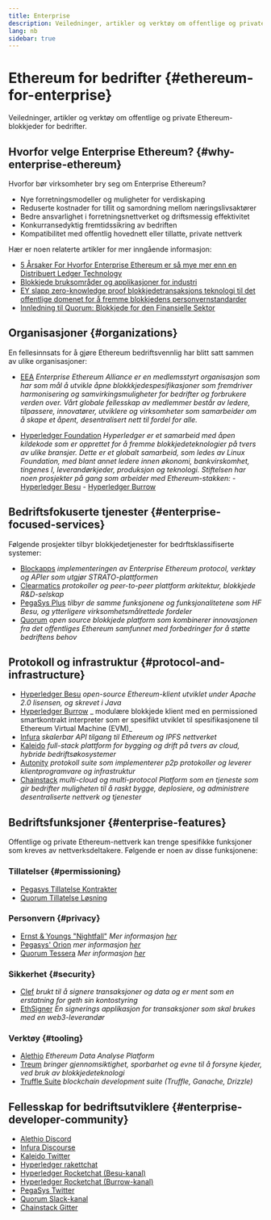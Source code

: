 ```yaml
---
title: Enterprise
description: Veiledninger, artikler og verktøy om offentlige og private Ethereum-blokkjeder for bedrifter
lang: nb
sidebar: true
---
```


# Ethereum for bedrifter {#ethereum-for-enterprise}

<div class="featured">Veiledninger, artikler og verktøy om offentlige og private Ethereum-blokkjeder for bedrifter.</div>

## Hvorfor velge Enterprise Ethereum? {#why-enterprise-ethereum}

Hvorfor bør virksomheter bry seg om Enterprise Ethereum?

- Nye forretningsmodeller og muligheter for verdiskaping
- Reduserte kostnader for tillit og samordning mellom næringslivsaktører
- Bedre ansvarlighet i forretningsnettverket og driftsmessig effektivitet
- Konkurransedyktig fremtidssikring av bedriften
- Kompatibilitet med offentlig hovednett eller tillatte, private nettverk

Hær er noen relaterte artikler for mer inngående informasjon:

- [5 Årsaker For Hvorfor Enterprise Ethereum er så mye mer enn en Distribuert Ledger Technology](https://media.consensys.net/5-reasons-why-enterprise-ethereum-is-so-much-more-than-a-distributed-ledger-technology-c9a89db82cb5)
- [Blokkjede bruksområder og applikasjoner for industri](https://media.consensys.net/enterprise-ethereum-blockchain-use-cases-and-applications-by-industry-3914d1210049)
- [EY slapp zero-knowledge proof blokkjedetransaksjons teknologi til det offentlige domenet for å fremme blokkjedens personvernstandarder](https://www.ey.com/en_gl/news/2019/04/ey-releases-zero-knowledge-proof-blockchain-transaction-technology-to-the-public-domain-to-advance-blockchain-privacy-standards)
- [Innledning til Quorum: Blokkjede for den Finansielle Sektor](https://medium.com/blockchain-at-berkeley/introduction-to-quorum-blockchain-for-the-financial-sector-58813f84e88c)

## Organisasjoner {#organizations}

En fellesinnsats for å gjøre Ethereum bedriftsvennlig har blitt satt sammen av ulike organisasjoner:

- [EEA](https://entethalliance.org/) _Enterprise Ethereum Alliance er en medlemsstyrt organisasjon som har som mål å utvikle åpne blokkkjedespesifikasjoner som fremdriver harmonisering og samvirkingsmuligheter for bedrifter og forbrukere verden over. Vårt globale fellesskap av medlemmer består av ledere, tilpassere, innovatører, utviklere og virksomheter som samarbeider om å skape et åpent, desentralisert nett til fordel for alle._

- [Hyperledger Foundation](https://hyperledger.org) _Hyperledger er et samarbeid med åpen kildekode som er opprettet for å fremme blokkjedeteknologier på tvers av ulike bransjer. Dette er et globalt samarbeid, som ledes av Linux Foundation, med blant annet ledere innen økonomi, bankvirskomhet, tingenes I, leverandørkjeder, produksjon og teknologi._ _Stiftelsen har noen prosjekter på gang som arbeider med Ethereum-stakken:_ - [Hyperledger Besu](https://www.hyperledger.org/blog/2019/08/29/announcing-hyperledger-besu) - [Hyperledger Burrow](https://www.hyperledger.org/projects/hyperledger-burrow)

## Bedriftsfokuserte tjenester {#enterprise-focused-services}

Følgende prosjekter tilbyr blokkjedetjenester for bedrftsklassifiserte systemer:

- [Blockapps](https://blockapps.net/) _implementeringen av Enterprise Ethereum protocol, verktøy og APIer som utgjør STRATO-plattformen_
- [Clearmatics](https://www.clearmatics.com/about) _protokoller og peer-to-peer plattform arkitektur, blokkjede R&D-selskap_
- [PegaSys Plus](https://pegasys.tech/enterprise/) _tilbyr de samme funksjonene og funksjonalitetene som HF Besu, og ytterligere virksomhetsmålrettede fordeler_
- [Quorum](https://www.goquorum.com/) _open source blokkjede platform som kombinerer innovasjonen fra det offentliges Ethereum samfunnet med forbedringer for å støtte bedriftens behov_

## Protokoll og infrastruktur {#protocol-and-infrastructure}

- [Hyperledger Besu](https://www.hyperledger.org/projects/besu) _open-source Ethereum-klient utviklet under Apache 2.0 lisensen, og skrevet i Java_
- [Hyperledger Burrow](https://www.hyperledger.org/projects/hyperledger-burrow) _ modulære blokkjede klient med en permissioned smartkontrakt interpreter som er spesifikt utviklet til spesifikasjonene til Ethereum Virtual Machine (EVM)_
- [Infura](https://infura.io/) _skalerbar API tilgang til Ethereum og IPFS nettverket_
- [Kaleido](https://kaleido.io/) _full-stack plattform for bygging og drift på tvers av cloud, hybride bedriftsøkosystemer_
- [Autonity](https://www.clearmatics.com/about/) _protokoll suite som implementerer p2p protokoller og leverer klientprogramvare og infrastruktur_
- [Chainstack](https://chainstack.com/) _multi-cloud og multi-protocol Platform som en tjeneste som gir bedrifter muligheten til å raskt bygge, deplosiere, og administrere desentraliserte nettverk og tjenester_

## Bedriftsfunksjoner {#enterprise-features}

Offentlige og private Ethereum-nettverk kan trenge spesifikke funksjoner som kreves av nettverksdeltakere. Følgende er noen av disse funksjonene:

### Tillatelser {#permissioning}

- [Pegasys Tillatelse Kontrakter](https://github.com/PegaSysEng/permissioning-smart-contracts)
- [Quorum Tillatelse Løsning](https://github.com/jpmorganchase/quorum/wiki/Security)

### Personvern {#privacy}

- [Ernst & Youngs "Nightfall"](https://github.com/EYBlockchain/nightfall) _Mer informasjon [her](https://bravenewcoin.com/insights/ernst-and-young-rolls-out-'nightfall-to-enable-private-transactions-on)_
- [Pegasys' Orion](https://docs.pantheon.pegasys.tech/en/stable/Concepts/Privacy/Privacy-Overview/) _mer informasjon [her](https://pegasys.tech/privacy-in-pantheon-how-it-works-and-why-your-enterprise-should-care/)_
- [Quorum Tessera](https://docs.goquorum.com/en/latest/Privacy/Tessera/Tessera/) _Mer informasjon [her](https://github.com/jpmorganchase/tessera/wiki/How-Tessera-works)_

### Sikkerhet {#security}

- [Clef](https://geth.ethereum.org/clef/Overview) _brukt til å signere transaksjoner og data og er ment som en erstatning for geth sin kontostyring_
- [EthSigner](https://gitter.im/PegaSysEng/EthSigner) _En signerings applikasjon for transaksjoner som skal brukes med en web3-leverandør_

### Verktøy {#tooling}

- [Alethio](https://explorer.aleth.io/) _Ethereum Data Analyse Platform_
- [Treum](https://treum.io/) _bringer gjennomsiktighet, sporbarhet og evne til å forsyne kjeder, ved bruk av blokkjedeteknologi_
- [Truffle Suite](https://trufflesuite.com) _blockchain development suite (Truffle, Ganache, Drizzle)_

## Fellesskap for bedriftsutviklere {#enterprise-developer-community}

- [Alethio Discord](https://discord.gg/d2t8NuU)
- [Infura Discourse](https://community.infura.io/)
- [Kaleido Twitter](https://twitter.com/Kaleido_io)
- [Hyperledger rakettchat](https://chat.hyperledger.org/)
- [Hyperledger Rocketchat (Besu-kanal)](https://chat.hyperledger.org/channel/besu)
- [Hyperledger Rocketchat (Burrow-kanal)](https://chat.hyperledger.org/channel/burrow)
- [PegaSys Twitter](https://twitter.com/Kaleido_io)
- [Quorum Slack-kanal](http://bit.ly/quorum-slack)
- [Chainstack Gitter](https://gitter.im/chainstack/Lobby)
